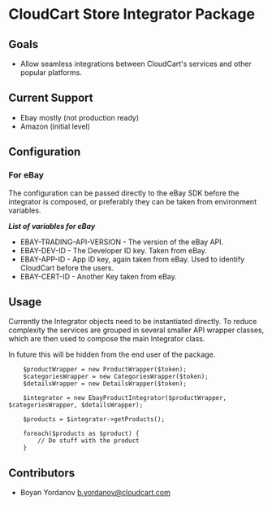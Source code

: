 # CloudCart Store Integrator Package

## Goals

- Allow seamless integrations between CloudCart's services and other popular platforms.

## Current Support

- Ebay mostly (not production ready)
- Amazon (initial level)

## Configuration 

### For eBay

The configuration can be passed directly to the eBay SDK before the integrator is composed, or preferably they can be
taken from environment variables.

***List of variables for eBay***

- EBAY-TRADING-API-VERSION - The version of the eBay API.
- EBAY-DEV-ID - The Developer ID key. Taken from eBay.
- EBAY-APP-ID - App ID key, again taken from eBay. Used to identify CloudCart before the users.
- EBAY-CERT-ID - Another Key taken from eBay.

## Usage

Currently the Integrator objects need to be instantiated directly.
To reduce complexity the services are grouped in several smaller API wrapper classes, which are then used
to compose the main Integrator class.

In future this will be hidden from the end user of the package.

```
    $productWrapper = new ProductWrapper($token);
    $categoriesWrapper = new CategoriesWrapper($token);
    $detailsWrapper = new DetailsWrapper($token);
    
    $integrator = new EbayProductIntegrator($productWrapper, $categoriesWrapper, $detailsWrapper);
    
    $products = $integrator->getProducts();
    
    foreach($products as $product) {
        // Do stuff with the product
    }
```

## Contributors

* Boyan Yordanov b.yordanov@cloudcart.com
